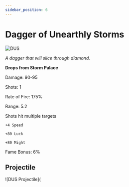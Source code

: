 ```yaml
---
sidebar_position: 6
---
```


# Dagger of Unearthly Storms

![DUS](https://vwiki.valorserver.com/api/item/picture/dagger%20of%20unearthly%20storms)

<i>A dagger that will slice through diamond.</i>

**Drops from Storm Palace**

Damage: 90-95

Shots: 1

Rate of Fire: 175%

Range: 5.2

Shots hit multiple targets

    +4 Speed
    
    +80 Luck
    
    +80 Might
    
Fame Bonus: 6%

## Projectile 

![DUS Projectile](
